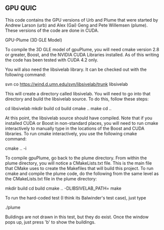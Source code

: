 GPU QUIC
--------

This code contains the GPU versions of Urb and Plume that were started by Andrew Larson (urb) and Alex (Gai) Geng and Pete Willemsen (plume). These versions of the code are done in CUDA.


GPU-Plume (3D GLE Model)

To compile the 3D GLE model of gpuPlume, you will need cmake version
2.8 or greater, Boost, and the NVIDIA CUDA Libraries installed. As of
this writing the code has been tested with CUDA 4.2 only.

You will also need the libsivelab library. It can be checked out with
the following command:

svn co https://wind.d.umn.edu/svn/libsivelab/trunk libsivelab

This will create a directory called libsivelab. You will need to go
into that directory and build the libsivelab source. To do this,
follow these steps:

cd libsivelab
mkdir build
cd build
cmake ..
make
cd ..

At this point, the libsivelab source should have compiled. Note that
if you installed CUDA or Boost in non-standard places, you will need
to run cmake interactively to manually type in the locations of the
Boost and CUDA libraries.  To run cmake interactively, you use the
following cmake command:

   cmake .. -i

To compile gpuPlume, go back to the plume directory. From within the
plume directory, you will notice a CMakeLists.txt file. This is the
main file that CMake uses to create the Makefiles that will build this
project. To run cmake and compile the plume code, do the following
from the same level as the CMakeLists.txt file in the plume directory:

mkdir build
cd build
cmake .. -DLIBSIVELAB_PATH=<YourPathToWhereThelibsivelabBuildDirectoryExists>
make

To run the hard-coded test (I think its Balwinder's test case), just
type

./plume

Buildings are not drawn in this test, but they do exist. Once the
window pops up, just press 'b' to show the buildings.

